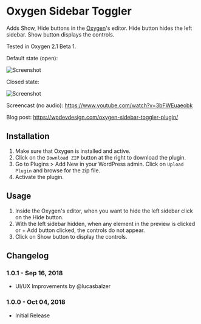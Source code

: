 # Oxygen Sidebar Toggler #

Adds Show, Hide buttons in the [Oxygen](http://oxygenbuilder.com/)'s editor. Hide button hides the left sidebar. Show button displays the controls.

Tested in Oxygen 2.1 Beta 1.

Default state (open):

![Screenshot](https://wpdevdesign.com/wp-content/uploads/2018/10/oxygen-sidebar-toggler-open.jpg)

Closed state:

![Screenshot](https://wpdevdesign.com/wp-content/uploads/2018/10/oxygen-sidebar-toggler-close.jpg)

Screencast (no audio): https://www.youtube.com/watch?v=3bFWEuaeobk

Blog post: https://wpdevdesign.com/oxygen-sidebar-toggler-plugin/

## Installation ##

1. Make sure that Oxygen is installed and active.
2. Click on the `Download ZIP` button at the right to download the plugin.
3. Go to Plugins > Add New in your WordPress admin. Click on `Upload Plugin` and browse for the zip file.
4. Activate the plugin.

## Usage ##

1. Inside the Oxygen's editor, when you want to hide the left sidebar click on the Hide button.
2. With the left sidebar hidden, when any element in the preview is clicked or + Add button clicked, the controls do not appear.
3. Click on Show button to display the controls.

## Changelog ##

### 1.0.1 - Sep 16, 2018 ###
* UI/UX Improvements by @lucasbalzer

### 1.0.0 - Oct 04, 2018 ###
* Initial Release
